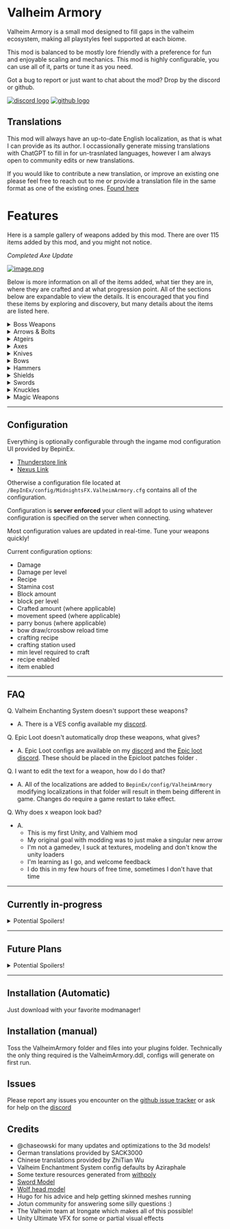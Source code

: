 # Valheim Armory
Valheim Armory is a small mod designed to fill gaps in the valheim ecosystem, making all playstyles feel supported at each biome.


This mod is balanced to be mostly lore friendly with a preference for fun and enjoyable scaling and mechanics.
This mod is highly configurable, you can use all of it, parts or tune it as you need.

Got a bug to report or just want to chat about the mod? Drop by the discord or github.

[![discord logo](https://i.imgur.com/uE6umQE.png)](https://discord.gg/Dmr9PQTy9m) [![github logo](https://i.imgur.com/lvbP5OF.png)](https://github.com/MidnightsFX/Valheim_Armory)


## Translations
This mod will always have an up-to-date English localization, as that is what I can provide as its author.
I occassionally generate missing translations with ChatGPT to fill in for un-trasnlated languages, however I am always open to community edits or new translations.

If you would like to contribute a new translation, or improve an existing one please feel free to reach out to me or provide a translation file in the same format as one of the existing ones.
[Found here](https://github.com/MidnightsFX/Valheim_Armory/tree/master/ValheimArmory/localizations)


# Features

Here is a sample gallery of weapons added by this mod. There are over 115 items added by this mod, and you might not notice.


*Completed Axe Update*

[![image.png](https://i.postimg.cc/257dFJTh/image.png)](https://postimg.cc/v1D6G0JZ)


Below is more information on all of the items added, what tier they are in, where they are crafted and at what progression point. All of the sections below are expandable to view the details. 
It is encouraged that you find these items by exploring and discovery, but many details about the items are listed here.

<details>
  <summary>Boss Weapons</summary>
  

  ## Eikthyrs

  | Name | Crafted At | Stage | prefab | Icon |
  | ----------- | ----------- | ----------- | ----------- | ----------- |
  | Antler Bow | Workbench | Post-Meadows | `VAAntler_Bow` | ![Antler Bow Icon](https://i.imgur.com/YYavFT6.png) |
  | Antler Dagger | Workbench | Post-Meadows | `VAAntler_dagger` | ![Antler Dagger Icon](https://i.imgur.com/TImtKNo.png) |
  | Antler Sword | Workbench | Post-Meadows | `VAAntler_Sword` | ![Antler Sword Icon](https://i.imgur.com/uw1ZNgz.png) |
  | Antler Atgeir | Workbench | Post-Meadows | `VAatgeir_antler` | ![Antler Atgier Icon](https://i.imgur.com/URdXvZc.png) |
  | Antler Greataxe | Workbench | Post-Meadows | `VAAntler_greataxe` | ![Antler Greataxe Icon](https://i.imgur.com/jIAHbCD.png) |

  ## Elder
  | Name | Crafted At | Stage | prefab | Icon |
  | ----------- | ----------- | ----------- | ----------- | ----------- |
  | Vine hammer | Forge | Post-Blackforest | `VAElderHammer` | ![Elder Sledgehammer icon](https://i.imgur.com/IvJzuX3.png) |
  | Vine shield | Forge | Post-Blackforest | `VAElderRoundShield` | ![Elders roundshield icon](https://i.imgur.com/2eNj45X.png) |
  | Vine crossbow | Forge | Post-Blackforest | `VACrossbowElder` | ![Elders crossbow Icon](https://i.imgur.com/fDaATMs.png) |
  | Vine sword | Forge | Post-Blackforest | `VAVine_Sword` | ![Elders Sword Icon](https://i.imgur.com/621VD59.png) |
  | Vine mace | Forge | Post-Blackforest | `VAElder_mace` | ![Elders Mace Icon](https://i.imgur.com/SfYdLP7.png) |

  ## Bonemass
  | Name | Crafted At | Stage | prefab | Icon |
  | ----------- | ----------- | ----------- | ----------- | ----------- |
  | Skull hammer | Forge | Post-Swamp | `VABonemassWarhammer` | ![Bonemass Warhammer icon](https://i.imgur.com/sg9yGYu.png) |
  | Bone blade | Forge | Post-Swamp | `VABonemassGreatsword` | ![bonemass greatsword icon](https://i.imgur.com/OWfG9nK.png) |
  | Poisoned bone dagger | Forge | Post-Swamp | `VABonemassDagger` | ![Bonemasses dagger icon](https://i.imgur.com/o9qxcEG.png) |

  ## Moder
  | Name | Crafted At | Stage | prefab | Icon |
  | ----------- | ----------- | ----------- | ----------- | ----------- |
  | Dragonfrost sword | Forge | Post-Mountain | `VASwordModer` | ![Ice sword Icon](https://i.postimg.cc/hPTmNHFS/moder-sword.png) |
  | Dragonfrost spear | Forge | Post-Mountain | `VASpearModer` | ![Ice Spear Icon](https://i.postimg.cc/t7QXhSDk/moder-spear.png) |
  | Dragonfrost crossbow | Forge | Post-Mountain | `VACrossbowModer` | ![Mechanical Crossbow Icon](https://i.imgur.com/KMNzFgZ.png) |
  | Dragonfrost shield | Forge | Post-Mountain | `VAModer_shield` | ![Moder shield](https://i.postimg.cc/C1q7K5BQ/modershiled-v2.png) |
  | Dragonfrost knife | Forge | Post-Mountain | `VAdagger_moder` | ![Moder Knife](https://i.postimg.cc/FHbKx4ML/moder-dagger.png) |
  | Dragonfrost dual knives | Forge | Post-Mountain | `VAdagger_moder_2h` | ![Dual Ice Knives](https://i.postimg.cc/t4zx4WCw/moder-dagger-2h.png) |
  | Dragonfrost greatsword | Forge | Post-Mountain | `VAModer_greatsword` | ![Moder greatsword](https://i.postimg.cc/c4nCrYTT/moder-greatsword.png) |

  ## Yagluth
  | Name | Crafted At | Stage | prefab | Icon |
  | ----------- | ----------- | ----------- | ----------- | ----------- |
  | Goblin king atgeir | Forge | Post-Plains | `VAYagluthAtgeir` | ![darkmetal atgeir](https://i.imgur.com/LXLNlF0.png) |
  | Goblin king greatsword | Forge | Post-Plains | `VAYagluth_greatsword` | ![darkmetal greatsword](https://i.imgur.com/diyEKHx.png) |
  | Goblin king knuckles | Forge | Post-Plains | `VAFist_Yagluth` | ![darkmetal knuckles](https://i.imgur.com/yGTlNh1.png) |

  ## Queen
  | Name | Crafted At | Stage | prefab | Icon |
  | ----------- | ----------- | ----------- | ----------- | ----------- |
  | Carapace sword | Blackforge | Post-Mistlands | `VASwordQueen` | ![carapace sword](https://i.imgur.com/hXZKfvN.png) |
  | Carapace dagger | Blackforge | Post-Mistlands | `VAdagger_queen` | ![carapace dagger](https://i.imgur.com/zbJagxI.png) |
  | Pincer greatsword | Blackforge | Post-Mistlands | `VAQueen_greatsword` | ![pincer greatsword](https://i.imgur.com/cR358cp.png) |
  | Pincer greatbow | Blackforge | Post-Mistlands | `VAQueen_bow` | ![pincer greatbow](https://i.imgur.com/CUFQTOp.png) |

  ## Fader
  | Name | Crafted At | Stage | prefab | Icon |
  | ----------- | ----------- | ----------- | ----------- | ----------- |
  | Dreadfire sword | Blackforge | Post-Ashlands | `VASwordFader` | ![fader sword](https://i.postimg.cc/NFwjfrtZ/fader-sword.png) |
  | Dreadfire greatsword | Blackforge | Post-Ashlands | `VAGreatswordFader` | ![fader greatsword](https://i.postimg.cc/G2DpCxWk/fader-greatsword.png) |
  | Dreadfire spear | Blackforge | Post-Ashlands | `VASpearFader` | ![pincer greatsword](https://i.postimg.cc/QNpMYSkD/fader-spear.png) |

</details>

<details>
  <summary>Arrows & Bolts</summary>

  ### Arrows

  | Name | Crafted At | Stage | prefab | Icon |
  | ----------- | ----------- | ----------- | ----------- | ----------- |
  | Bone arrow | Workbench | Meadows | `VAArrowBone` | ![bone arrow icon](https://imgur.com/KUYj0Zp.png) |
  | Chitin arrow | Workbench | Ocean | `VAchitinarrow` | ![chitin arrow icon](https://imgur.com/LKNQnEt.png) |
  | Ancient Wood arrow | Workbench | Swamp | `VAarrowancient` | ![ancient wood arrow icon](https://imgur.com/d28tCPw.png) |
  | Surtling Fire arrow | Forge | Mountain | `VAarrow_surtling_fire` | ![surtling fire arrow icon](https://i.imgur.com/K5Erlwt.png) |
  | Blackmetal arrow | Forge | Plains | `VAArrowGreenMetal` | ![blackmetal arrow icon](https://imgur.com/yiJKz6s.png) | 

  ---
  ### Bolts

  | Name | Crafted At | Stage | prefab | Icon |
  | ----------- | ----------- | ----------- | ----------- | ----------- |
  | Wood Bolt | Workbench | Blackforest | `VABoltWood` | ![wood crossbow bolt](https://i.postimg.cc/gkc96zKV/bolt-wood.png) |
  | Corewood Bolt | Workbench | Blackforest | `VABoltWood` | ![corewood crossbow bolt](https://i.postimg.cc/RFJy4q4m/bolt-corewood.png) |
  | Bronze Bolt | Forge | Blackforest | `VAbolt_bronze` | ![bronze bolt](https://i.imgur.com/cUJTlB3.png) |
  | Fire Bolt | Workbench | Blackforest | `VAFireBolt` | ![fire bolt](https://i.imgur.com/iZ5fOrF.png) |
  | Poison Bolt | Forge | Swamp | `VAbolt_poison` | ![iron poison bolt](https://i.imgur.com/mVLDfm8.png) |
  | Surtling Bolt | Forge | Swamp | `VASurtlingBolt` | ![blackmetal surtling bolt](https://i.imgur.com/iZ5fOrF.png) |
  | Frost Bolt | Forge | Mountain | `VAbolt_frost` | ![Silver Frost bolt](https://i.imgur.com/0FGHrBB.png) |
  | Obsidian Bolt | Workbench | Mountain | `VAObsidianBolt` | ![obsidian bolt](https://i.imgur.com/luqYGzO.png) |
  | Needle Bolt | Workbench | Plains | `VABoltNeedle` | ![needle bolt](https://i.postimg.cc/t4VwknJ4/needle-bolt.png) |


</details>

<details>
  <summary>Atgeirs</summary>

  Added Atgiers help fill in missing tiers.

  | Name | Crafted At | Stage | prefab | Icon |
  | ----------- | ----------- | ----------- | ----------- | ----------- |
  | Flint Atgeir | Workbench | Meadows | `VAAtgeir_Flint` | ![flint atgeir icon](https://i.imgur.com/ASQRVLD.png) |
  | Royal Abyssal Atgeir | Forge | Mountain | `VAAtgeirchitin` | ![royal abyssal atgeir icon](https://i.imgur.com/FCO85Nq.png) |
  | Silver Atgeir | Forge | Mountain | `VASilverAtgeir` | ![silver atgeir icon](https://i.imgur.com/WLB6PWp.png) |
  | Flametal Atgeir | Blackforge | Ashlands | `VAMeteorAtgeir` | ![meteor atgeir icon](https://i.postimg.cc/kGvHd2Mh/meteor-atgeir.png) |
  | Flametal primal Atgeir | Blackforge | Ashlands | `VAMeteorAtgeir_nature` | ![meteor atgeir icon](https://i.postimg.cc/sgNNydyy/meteor-atgeir-nature.png) |
  | Flametal lightning Atgeir | Blackforge | Ashlands | `VAMeteorAtgeir_lightning` | ![meteor atgeir icon](https://i.postimg.cc/P5xRBfg2/meteor-atgeir-lightning.png) |
  | Flametal blood Atgeir | Blackforge | Ashlands | `VAMeteorAtgeir_blood` | ![meteor atgeir icon](https://i.postimg.cc/4NXMQQBC/meteor-atgeir-blood.png) |
</details>


<details>
  <summary>Axes</summary>

  ### Axes

  | Name | Crafted At | Stage | prefab | Icon |
  | ----------- | ----------- | ----------- | ----------- | ----------- |
  | Silver Axe | Forge | Mountain | `VAcrystal_axe` | ![crystal axe icon](https://i.postimg.cc/KjVkkWNf/silver-axe-1h-icon.png) |
  | Jotuns Bane (half) | Blackforge | Mistlands | `VAJotunn_single_axe` | ![jotun half blade](https://i.postimg.cc/63xxYX7M/jotunn-halfblade.png) |
  | Flametal Axe | Blackforge | Ashlands | `VAFlametal_Axe` | ![flametal axe](https://i.postimg.cc/6Q9CMc8Z/flametal-Axe-Base.png) |
  | Flametal Blood Axe | Blackforge | Ashlands | `VAFlametal_Axe_Blood` | ![flametal blood axe](https://i.postimg.cc/6qdTdfz9/flametal-battleaxe-blood.png) |
  | Flametal Lightning Axe | Blackforge | Ashlands | `VAFlametal_Axe_Lightning` | ![flametal lightning axe](https://i.postimg.cc/dVW3m1RT/flametal-battleaxe-lightning.png) |
  | Flametal Primal Axe | Blackforge | Ashlands | `VAFlametal_Axe_Primal` | ![flametal primal axe](https://i.postimg.cc/bvsJ6hLV/flametal-battleaxe-primal.png) |

  *Note the Jotun Bane half axe is uncraftable by default*

  ### Dualaxes

  | Name | Crafted At | Stage | prefab | Icon |
  | ----------- | ----------- | ----------- | ----------- | ----------- |
  | Flint Dualaxes | Workbench | Meadows | `VAFlint_dualaxes` | ![flint dualaxes icon](https://i.postimg.cc/C5YYvsK0/flint-dualaxes.png) |
  | Bronze Dualaxes | Forge | Blackforest | `VABronze_dualaxes` | ![bronze dualaxes icon](https://i.postimg.cc/dtNPdYGw/bronze-dualaxes.png) |
  | Iron Dualaxes | Forge | Swamp | `VAIron_dualaxes` | ![iron dualaxes icon](https://i.postimg.cc/TP4JqtCy/iron-dualaxes.png) |
  | Crystal Dualaxes | Forge | Mountain | `VACrystal_dualaxes` | ![crystal dualaxes icon](https://i.postimg.cc/MGQvNtzf/crystal-dualaxes.png) |
  | Blackmetal Dualaxes | Forge | Plains | `VABlackmetal_dualaxes` | ![blackmetal dualaxes icon](https://i.postimg.cc/509WLNK9/blackmetal-dualaxes.png) |
  | Jotun Dualaxes | Blackforge | Mistlands | `VAJotunn_dualaxes` | ![blackmetal dualaxes icon](https://i.postimg.cc/fWj51fbP/jotun-dualaxes.png) |


  ### Greataxes (2H Axes)

  | Name | Crafted At | Stage | prefab | Icon |
  | ----------- | ----------- | ----------- | ----------- | ----------- |
  | Flint Greataxe | Workbench | Meadows | `VAFlint_greataxe` | ![flint greataxe icon](https://i.imgur.com/dPbaKtX.png) |
  | Bronze Lumber Axe | Forge | Blackforest | `VAbronze_battleaxe` | ![bronze greataxe icon](https://i.postimg.cc/v839g0k3/bronze-axe-rebuild.png) |
  | Blackmetal Greataxe | Forge | Plains | `VAblackmetal_2h_axe` | ![blackmetal greataxe icon](https://i.postimg.cc/2yYnjM0Z/blackmetal-2h-axe.png) |
  | Herkirs Wrath | Forge | Plains | `VAblackmetal_battleaxe` | ![blackmetal greataxe icon](https://i.imgur.com/2H94zhh.png) |
  | Jotuns Greataxe | Blackforge | Mistlands | `VAJotunn_2h_axe` | ![jotun greataxe icon](https://i.postimg.cc/TwtThW9J/jotun-2h-axe.png) |
  | Flametal Battleaxe | Blackforge | Ashlands | `VAFlametalAxe_2h` | ![flametal greataxe](https://i.postimg.cc/0NqV42fK/flametal-battleaxe.png) |
  | Flametal Blood Battleaxe | Blackforge | Ashlands | `VAFlametalAxe_blood_2h` | ![flametal blood greataxe](https://i.postimg.cc/3w7ZBf8g/flametal-battleaxe-blood.png) |
  | Flametal Lightning Battleaxe | Blackforge | Ashlands | `VAFlametalAxe_lightning_2h` | ![flametal lightning greataxe](https://i.postimg.cc/5NCqMWjB/flametal-battleaxe-lightning.png) |
  | Flametal Primal Battleaxe | Blackforge | Ashlands | `VAFlametalAxe_primal_2h` | ![flametal primal greataxe](https://i.postimg.cc/QVG7MVVp/flametal-battleaxe-primal.png) |

  *Note Herkirs Wrath is uncraftable by default*

</details>

<details>
  <summary>Knives</summary>
  

  ### Added Knives

  | Name | Crafted At | Stage | prefab | Icon |
  | ----------- | ----------- | ----------- | ----------- | ----------- |
  | Iron knife | Forge | Swamp | `VAdagger_iron` | ![iron dagger icon](https://i.postimg.cc/CxfC5ZQf/iron-dagger.png) |
  | Hati knife | Forge | Mistlands | `VAdagger_blackmetal_mistlands` | ![hati knife icon](https://i.postimg.cc/5yBdfNMc/hatti-knife.png) |
  | Flametal knife | Blackforge | Ashlands | `VAdagger_meteor` | ![meteor dagger icon](https://i.postimg.cc/Xq8H2Zbv/meteor-dagger.png) |
  | Flametal primal knife | Blackforge | Ashlands | `VAdagger_meteor_nature` | ![meteor nature dagger icon](https://i.postimg.cc/nhpPw4jc/meteor-dagger-primal.png) |
  | Flametal lightning knife | Blackforge | Ashlands | `VAdagger_meteor_lightning` | ![meteor lightning dagger icon](https://i.postimg.cc/gJCMy8bp/meteor-dagger-lightning.png) |
  | Flametal blood knife | Blackforge | Ashlands | `VAdagger_meteor_blood` | ![meteor blood dagger icon](https://i.postimg.cc/sgmNFM7P/meteor-dagger-blood.png) |

  ---

  ### Added 2H Knives

  | Name | Crafted At | Stage | prefab | Icon |
  | ----------- | ----------- | ----------- | ----------- | ----------- |
  | Flint knives | Workbench | Meadows | `VADagger_Flint_2h` | ![flint daggers icon](https://i.postimg.cc/ryj3qHBt/2h-flint-knives.png) |
  | Copper knives | Forge | Blackforest | `VAdagger_copper_2h` | ![rascal daggers icon](https://i.postimg.cc/yYN5xPKp/copper-knives-2h.png) |
  | Iron knives | Forge | Swamp | `VAdagger_iron_2h` | ![rogue daggers icon](https://i.postimg.cc/yN4mZVMp/iron-dagger-2h.png) |
  | Silver knives | Forge | Mountain | `VAdagger_silver_2h` | ![blackguard runic daggers icon](https://i.postimg.cc/7L3g1FDH/silver-dagger-2h.png) |
  | Blackmetal knives | Forge | Plains | `VAknife_blackmetal` | ![blackmetal icon 2h](https://i.postimg.cc/ZY9GTHLb/2h-blackmetal-knives.png) |
  | Assassins knives | Blackforge | Ashlands | `VAdagger_meteor_2h` | ![meteor dagger icon 2h](https://i.postimg.cc/pTWNZtNR/2h-meteor-daggers.png) |
  | Assassins primal knives | Blackforge | Ashlands | `VAdagger_meteor_2h_nature` | ![meteor nature dagger icon 2h](https://i.postimg.cc/jjjkRR4p/meteor-dagger-primal-2h.png) |
  | Assassins lightning knives | Blackforge | Ashlands | `VAdagger_meteor_2h_lightning` | ![meteor lightning dagger icon 2h](https://i.postimg.cc/FRdWJGqG/meteor-dagger-lightning-2h.png) |
  | Assassins blood knives | Blackforge | Ashlands | `VAdagger_meteor_2h_blood` | ![meteor blood dagger icon 2h](https://i.postimg.cc/yNrpd2fk/meteor-dagger-blood-2h.png) |

</details>

<details>
  <summary>Bows</summary>
  
  ### Added Crossbows

  | Name | Crafted At | Stage | prefab | Icon |
  | ----------- | ----------- | ----------- | ----------- | ----------- |
  | Bronze Crossbow | Forge | Blackforest | `VACrossbowBronze` | ![bronze crossbow icon](https://i.imgur.com/GkWbooT.png) |
  | Blackmetal Crossbow | Forge | Plains | `VACrossbowBlackmetal` | ![blackmetal crossbow](https://i.postimg.cc/nrkpFR0Q/blackmetal-crossbow.png) |
  | Bronze Arbalist | Forge | Plains | `VAArbalistBronze` | ![bronze arbalist icon](https://i.imgur.com/iuk67H0.png) |

</details>

<details>
  <summary>Hammers</summary>

  ### Added Warhammers (2H)

  *Note: Vanilla sledge hammers are modified to have the same attack sequence as warhammers by default (this can be turned off)*

  | Name | Crafted At | Stage | prefab | Icon |
  | ----------- | ----------- | ----------- | ----------- | ----------- |
  | Bronze sledge | Forge | Blackforest | `VABronzeSledge` | ![Bronze sledge icon](https://i.postimg.cc/4yMhXkZK/bronze-sledge.png) |
  | Silver sledge | Forge | Mountain | `VASilverSledge` | ![silver sledge icon](https://i.postimg.cc/RVCP5H7M/silver-sledge.png) |
  | Skyshatter | Forge | Plains | `VAblackmetal_sledge` | ![blackmetal sledge icon](https://i.imgur.com/ChVYaYS.png) |
  | Flametal Sledge | Blackforge | Ashlands | `VAflametal_sledge` | ![Flametal Sledge icon](https://i.postimg.cc/tJ1h6mPR/flametal-sledge.png) |
  | Thundermaker | Blackforge | Ashlands | `VAflametal_sledge_lightning` | ![Flametal Sledge lightning icon](https://i.postimg.cc/Wbg5fhFN/flametal-sledge-lightning.png) |
  | Earthshaker | Blackforge | Ashlands | `VAflametal_sledge_nature` | ![Flametal Sledge nature icon](https://i.postimg.cc/HLs3xzSn/flametal-sledge-nature.png) |
  | Deathblow | Blackforge | Ashlands | `VAflametal_sledge_blood` | ![Flametal Sledge blood icon](https://i.postimg.cc/7hT2hJ8f/flametal-sledge-blood.png) |

  ### Added Maces

  | Name | Crafted At | Stage | prefab | Icon |
  | ----------- | ----------- | ----------- | ----------- | ----------- |
  | Blackmarble mace | Blackforge | Mistlands | `VAmistland_mace` | ![mistlands mace icon](https://i.postimg.cc/MTnD0TJ8/mist-mace.png) |

</details>

<details>
  <summary>Shields</summary>
  
  ### Added Shields

  | Name | Crafted At | Stage | prefab | Icon |
  | ----------- | ----------- | ----------- | ----------- | ----------- |
  | Serpent Scale Buckler | Forge | Swamp | `VAserpent_buckler` | ![serpent scale buckler icon](https://i.imgur.com/jtB6efS.png) |
  | Silver tower shield | Forge | Mountain | `VAsilver_tower` | ![silver wolf tower shield icon](https://i.postimg.cc/L6yxH8Dj/silver-tower-shield.png) |

</details>

<details>
  <summary>Swords</summary>
  
  ### Added Greatswords

  | Name | Crafted At | Stage | prefab | Icon |
  | ----------- | ----------- | ----------- | ----------- | ----------- |
  | Flint Greatsword | Workbench | Meadows | `VAFlint_greatsword` | ![flint greatsword icon](https://i.imgur.com/IWwo2x0.png) |
  | Bronze Greatsword | Forge | Blackforest | `VAbronze_greatsword` | ![bronze greatsword icon](https://i.postimg.cc/bYmChnN3/bronze-greatsword-reforged.png) |
  | Iron Greatsword | Forge | Swamp | `VAiron_greatsword` | ![iron greatsword icon](https://i.postimg.cc/tTySXtxm/iron-greatsword-reforged.png) |
  | Silver Greatsword | Forge | Mountain | `VAsilver_greatsword` | ![silver greatsword icon](https://i.postimg.cc/cJGTmMX4/silver-greatsword-reforged.png) |
  | Blackmetal Greatsword | Forge | Plains | `VABlackmetal_greatsword` | ![blackmetal greatsword icon](https://i.postimg.cc/VkrH4Nw4/blackmetal-greatsword.png) |

  ---
  
  ### Added Swords

  | Name | Crafted At | Stage | prefab | Icon |
  | ----------- | ----------- | ----------- | ----------- | ----------- |
  | Flint Sword | Workbench | Meadows | `VAFlint_Sword` | ![flint sword icon](https://i.imgur.com/8PEvo8I.png) |
  | Chitin Sword | Workbench | Blackforest | `VASwordChitin` | ![chitin sword icon](https://i.imgur.com/HtNvGaA.png) |

</details>

<details>
  <summary>Knuckles</summary>
  
  ### Added Hand weapons

  | Name | Crafted At | Stage | prefab | Icon |
  | ----------- | ----------- | ----------- | ----------- | ----------- |
  | Flint knuckles | Workbench | Meadows | `VAFist_Flint` | ![flint knuckles](https://i.imgur.com/IhPPv7q.png) |
  | Bronze knuckles | Forge | BlackForest | `VAFist_Bronze` | ![bronze knuckles](https://i.imgur.com/PEYLGow.png) |
  | Iron knuckles | Forge | Swamp | `VAFist_Iron` | ![iron knuckles](https://i.imgur.com/Y1TkBxk.png) |

</details>

<details>
  <summary>Magic Weapons</summary>

  
  ### Added Magic weapons

  | Name | Crafted At | Stage | prefab | Icon |
  | ----------- | ----------- | ----------- | ----------- | ----------- |
  | Druidic staff of spirit | Workbench | Swamp | `VAStaff_Druid_Spirit` | ![druidic spirit staff](https://i.imgur.com/4WrNu8i.png) |
  | Druidic staff of poison | Workbench | Swamp | `VAStaff_Druid_Poison` | ![druidic poison staff](https://i.imgur.com/PXi8ztI.png) |
  | Druidic staff of fire | Workbench | Swamp | `VAStaff_Druid_Fire` | ![fire druidic staff](https://i.imgur.com/Xq7o8MW.png) |
  | Druidic staff of ice | Workbench | Mountains | `VAStaff_Druid_Ice` | ![druidic ice staff](https://i.imgur.com/AFtAeV7.png) |
  | Staff of Spirit | Magetable | Mistlands | `VAStaff_Spirit` | ![Staff of spirit](https://i.imgur.com/BuIbWQN.png) |
  | Staff of Poison | Magetable | Mistlands | `VAStaff_Poison` | ![fire druidic staff](https://i.imgur.com/UKn5TJC.png) |

  ### Added Blood Magic weapons

  | Name | Crafted At | Stage | prefab | Icon |
  | ----------- | ----------- | ----------- | ----------- | ----------- |
  | Blood bone battlepick | forge | BlackForest | `VABlood_Bones_pickaxe` | ![blood bone battlepick](https://i.imgur.com/W18gjEx.png) |
  | Blood bone bow | forge | Mountains | `VABlood_bone_bow` | ![blood bone bow](https://i.imgur.com/nBN4Jac.png) |
  | Carapace bone bow | Magetable | Mistlands | `VAHeavy_Blood_Bone_Bow` | ![carapace bone bow](https://i.postimg.cc/SKF5vQY7/blood-bone-bow-heavy.png) |
  

</details>

---

## Configuration

Everything is optionally configurable through the ingame mod configuration UI provided by BepinEx.
  * [Thunderstore link](https://thunderstore.io/c/valheim/p/Azumatt/Official_BepInEx_ConfigurationManager/)
  * [Nexus Link](https://www.nexusmods.com/valheim/mods/740)

Otherwise a configuration file located at `/BepInEx/config/MidnightsFX.ValheimArmory.cfg` contains all of the configuration.

Configuration is **server enforced** your client will adopt to using whatever configuration is specified on the server when connecting.

Most configuration values are updated in real-time. Tune your weapons quickly!

Current configuration options:
* Damage
* Damage per level
* Recipe
* Stamina cost
* Block amount
* block per level
* Crafted amount (where applicable)
* movement speed (where applicable)
* parry bonus (where applicable)
* bow draw/crossbow reload time
* crafting recipe
* crafting station used
* min level required to craft
* recipe enabled
* item enabled

---

## FAQ

Q. Valheim Enchanting System doesn't support these weapons?
- A. There is a VES config available my [discord](https://discord.gg/Dmr9PQTy9m).

Q. Epic Loot doesn't automatically drop these weapons, what gives?
- A. Epic Loot configs are available on my [discord](https://discord.gg/Dmr9PQTy9m) and the [Epic loot discord](https://discord.gg/ZNhYeavv3C). These should be placed in the Epicloot patches folder .

Q. I want to edit the text for a weapon, how do I do that?
- A. All of the localizations are added to `BepinEx/config/ValheimArmory` modifying localizations in that folder will result in them being different in game. Changes do require a game restart to take effect.

Q. Why does x weapon look bad?
- A.
    - This is my first Unity, and Valhiem mod
    - My original goal with modding was to just make a singular new arrow
    - I'm not a gamedev, I suck at textures, modeling and don't know the unity loaders
    - I'm learning as I go, and welcome feedback
    - I do this in my few hours of free time, sometimes I don't have that time
---

## Currently in-progress
<details>
  <summary>Potential Spoilers!</summary>
  
  * Designing Boss Weapons for the Ashlands

  Boss Weapon Release roadmap
  * Additional weapon types for all existing bosses

  The Boss weapon roadmap will take a number of updates. Feel free to submit ideas to the github.
</details>

---

## Future Plans
<details>
  <summary>Potential Spoilers!</summary>
  
  * Filling out boss weapons for most/all playstyles (long term)
  * Chitin Shield
  * Better VFX for weapons
  * New spear alternatives
  * More magic (eitr) powered weapons (non-staves, post Ashlands update)
</details>

---

## Installation (Automatic)
Just download with your favorite modmanager!

## Installation (manual)
Toss the ValheimArmory folder and files into your plugins folder. Technically the only thing required is the ValheimArmory.ddl, configs will generate on first run. 

## Issues
Please report any issues you encounter on the [github issue tracker](https://github.com/MidnightsFX/Valheim_Armory/issues) or ask for help on the [discord](https://discord.gg/Dmr9PQTy9m)

## Credits
* @chaseowski for many updates and optimizations to the 3d models!
* German translations provided by SACK3000
* Chinese translations provided by ZhiTian Wu
* Valheim Enchantment System config defaults by Aziraphale
* Some texture resources generated from [withpoly](https://withpoly.com/browse/textures)
* [Sword Model](https://assetstore.unity.com/packages/3d/props/weapons/free-low-poly-swords-rpg-weapons-198166)
* [Wolf head model](https://sketchfab.com/3d-models/low-poly-wolf-head-7298c99444704c3da07851bb28a8cf51)
* Hugo for his advice and help getting skinned meshes running
* Jotun community for answering some silly questions :)
* The Valheim team at Irongate which makes all of this possible!
* Unity Ultimate VFX for some or partial visual effects
